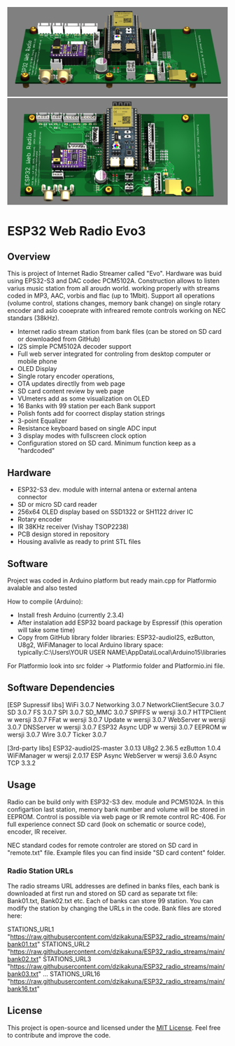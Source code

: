 <p align="center">
  <img src="Photos\ESP32_PCB_vis01.png" title="ESP32 Radio PCB vis1">
  <img src="Photos\ESP32_PCB_vis02.png" title="ESP32 Radio PCB vis2">
</p>

# ESP32 Web Radio Evo3

## Overview

This is project of Internet Radio Streamer called "Evo". Hardware was buid using EPS32-S3 and DAC codec PCM5102A. Construction allows to listen varius music station from all aroudn world.
working properly with streams coded in MP3, AAC, vorbis and flac (up to 1Mbit). Support all operations (volume control, stations changes, memory bank change) on single rotary 
encoder and aslo cooeprate with infreared remote controls working on NEC standars (38kHz).


- Internet radio stream station from bank files (can be stored on SD card or downloaded from GitHub)
- I2S simple PCM5102A decoder support
- Full web server integrated for controling from desktop computer or mobile phone
- OLED Display
- Single rotary encoder operations, 
- OTA updates directlly from web page
- SD card content review by web page
- VUmeters add as some visualization on OLED
- 16 Banks with 99 station per each Bank support
- Polish fonts add for coorrect display station strings
- 3-point Equalizer
- Resistance keyboard based on single ADC input
- 3 display modes with fullscreen clock option
- Configuration stored on SD card. Minimum function keep as a "hardcoded"


## Hardware

- ESP32-S3 dev. module with internal antena or external antena connector
- SD or micro SD card reader
- 256x64 OLED display based on SSD1322 or SH1122 driver IC
- Rotary encoder
- IR 38KHz receiver (Vishay TSOP2238)
- PCB design stored in repository
- Housing avalivle as ready to print STL files

 
## Software

Project was coded in Arduino platform but ready main.cpp for Platformio avalable and also tested

How to compile (Arduino):
- Install fresh Arduino (currently 2.3.4)
- After instalation add ESP32 board package by Espressif (this operation will take some time)
- Copy from GitHub library folder libraries: 
  ESP32-audioI2S, ezButton, U8g2, WiFiManager to local Arduino library space:
  typically:C:\Users\YOUR USER NAME\AppData\Local\Arduino15\libraries

For Platformio look into src folder -> Platformio folder and Platformio.ini file.


## Software Dependencies

[ESP Supressif libs]
WiFi 3.0.7 
Networking 3.0.7 
NetworkClientSecure 3.0.7
SD 3.0.7 
FS 3.0.7 
SPI 3.0.7
SD_MMC 3.0.7
SPIFFS w wersji 3.0.7
HTTPClient w wersji 3.0.7
FFat w wersji 3.0.7
Update w wersji 3.0.7
WebServer w wersji 3.0.7
DNSServer w wersji 3.0.7
ESP32 Async UDP w wersji 3.0.7
EEPROM w wersji 3.0.7
Wire 3.0.7
Ticker 3.0.7

[3rd-party libs]
ESP32-audioI2S-master 3.0.13
U8g2 2.36.5
ezButton 1.0.4
WiFiManager w wersji 2.0.17
ESP Async WebServer w wersji 3.6.0
Async TCP 3.3.2 

## Usage
Radio can be build only with ESP32-S3 dev. module and PCM5102A. In this configartion last station, memory bank number and volume will be stored in EEPROM. Control is possible via web page or IR remote control RC-406.
For full experience connect SD card (look on schematic or source code), encoder, IR receiver.

NEC standard codes for remote controler are stored on SD card in "remote.txt" file. Example files you can find inside "SD card content" folder.

### Radio Station URLs
The radio streams URL addresses are defined in banks files, each bank is downloaded at first run and stored on SD card as separate txt file: Bank01.txt, Bank02.txt etc.
Each of banks can store 99 station. You can modify the station by changing the URLs in the code. Bank files are stored here:

STATIONS_URL1 "https://raw.githubusercontent.com/dzikakuna/ESP32_radio_streams/main/bank01.txt"
STATIONS_URL2 "https://raw.githubusercontent.com/dzikakuna/ESP32_radio_streams/main/bank02.txt"
STATIONS_URL3 "https://raw.githubusercontent.com/dzikakuna/ESP32_radio_streams/main/bank03.txt"
...
STATIONS_URL16 "https://raw.githubusercontent.com/dzikakuna/ESP32_radio_streams/main/bank16.txt"


## License

This project is open-source and licensed under the [MIT License](https://opensource.org/licenses/MIT). Feel free to contribute and improve the code.
